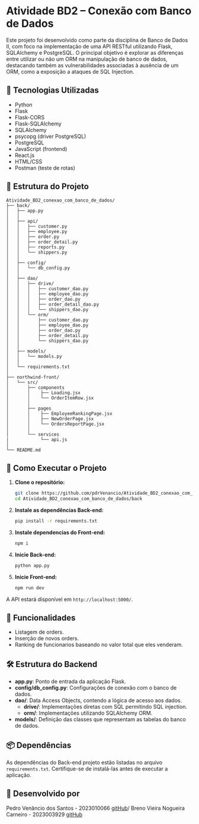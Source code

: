 # Atividade BD2 – Conexão com Banco de Dados

Este projeto foi desenvolvido como parte da disciplina de Banco de Dados II, com foco na implementação de uma API RESTful utilizando Flask, SQLAlchemy e PostgreSQL. O principal objetivo é explorar as diferenças entre utilizar ou não um ORM na manipulação de banco de dados, destacando também as vulnerabilidades associadas à ausência de um ORM, como a exposição a ataques de SQL Injection.

## 🔧 Tecnologias Utilizadas

- Python
- Flask
- Flask-CORS
- Flask-SQLAlchemy
- SQLAlchemy
- psycopg (driver PostgreSQL)
- PostgreSQL
- JavaScript (frontend)
- React.js
- HTML/CSS
- Postman (teste de rotas)

## 📁 Estrutura do Projeto

```
Atividade_BD2_conexao_com_banco_de_dados/
├── back/
│   ├── app.py 
│   │   
│   ├── api/
│   │   ├── customer.py
│   │   ├── employee.py
│   │   ├── order.py
│   │   ├── order_detail.py
│   │   ├── reports.py
│   │   └── shippers.py
│   │  
│   ├── config/
│   │   └── db_config.py
│   │  
│   ├── dao/
│   │   ├── drive/
│   │   │   ├── customer_dao.py
│   │   │   ├── employee_dao.py
│   │   │   ├── order_dao.py
│   │   │   ├── order_detail_dao.py
│   │   │   └── shippers_dao.py
│   │   └── orm/
│   │       ├── customer_dao.py
│   │       ├── employee_dao.py
│   │       ├── order_dao.py
│   │       ├── order_detail.py
│   │       └── shippers_dao.py
│   │  
│   ├── models/
│   │   └── models.py
│   │  
│   └── requirements.txt
│   
├── northwind-front/
│   └── src/
│       ├── components
│       │    ├── Loading.jsx
│       │    └── OrderItemRow.jsx
│       │
│       ├── pages
│       │    ├── EmployeeRankingPage.jsx
│       │    ├── NewOrderPage.jsx
│       │    └── OrdersReportPage.jsx
│       │ 
│       └── services
|            └── api.js
│   
└── README.md
```

## 🚀 Como Executar o Projeto

1. **Clone o repositório:**

   ```bash
   git clone https://github.com/pdrVenancio/Atividade_BD2_conexao_com_banco_de_dados.git
   cd Atividade_BD2_conexao_com_banco_de_dados/back
   ```

2. **Instale as dependências Back-end:**
    ```bash
    pip install -r requirements.txt
    ```

3. **Instale dependencias do Front-end:**

   ```bash
   npm i
   ```

4. **Inicie Back-end:**

   ```bash
   python app.py
   ```

5. **Inicie Front-end:**

   ```bash
   npm run dev
   ```

A API estará disponível em `http://localhost:5000/`.

## 🧪 Funcionalidades

- Listagem de orders.
- Inserção de novos orders.
- Ranking de funcionarios baseando no valor total que eles venderam.

## 🛠️ Estrutura do Backend

- **app.py**: Ponto de entrada da aplicação Flask.
- **config/db_config.py**: Configurações de conexão com o banco de dados.
- **dao/**: Data Access Objects, contendo a lógica de acesso aos dados.
  - **drive/**: Implementações diretas com SQL permitindo SQL injection.
  - **orm/**: Implementações utilizando SQLAlchemy ORM.
- **models/**: Definição das classes que representam as tabelas do banco de dados.

## 📦 Dependências

As dependências do Back-end projeto estão listadas no arquivo `requirements.txt`. Certifique-se de instalá-las antes de executar a aplicação.

## 📄 Desenvolvido por

Pedro Venâncio dos Santos - 2023010066 [gitHub](https://github.com/pdrVenancio)/
Breno Vieira Nogueira Carneiro - 2023003929 [gitHub](https://github.com/Brenovnc)

